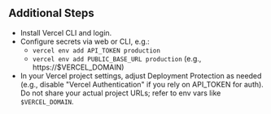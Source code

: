 ## Additional Steps
- Install Vercel CLI and login.
- Configure secrets via web or CLI, e.g.:
  - `vercel env add API_TOKEN production`
  - `vercel env add PUBLIC_BASE_URL production` (e.g., https://$VERCEL_DOMAIN)
- In your Vercel project settings, adjust Deployment Protection as needed (e.g., disable "Vercel Authentication" if you rely on API_TOKEN for auth). Do not share your actual project URLs; refer to env vars like `$VERCEL_DOMAIN`.
